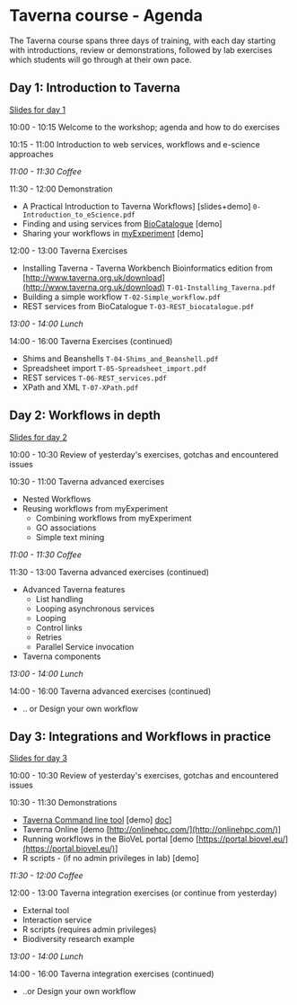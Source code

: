 # Taverna course - Agenda

The Taverna course spans three days of training, with each day starting with introductions, review or demonstrations,
followed by lab exercises which students will go through at their own pace.


## Day 1: Introduction to Taverna

[Slides for day 1](day1/)

10:00 - 10:15 Welcome to the workshop; agenda and how to do exercises

10:15 - 11:00 Introduction to web services, workflows and e-science approaches

*11:00 - 11:30 Coffee*

11:30 - 12:00 Demonstration

 *  A Practical Introduction to Taverna Workflows] [slides+demo] `0-Introduction_to_eScience.pdf`
 *  Finding and using services from [BioCatalogue](https://www.biocatalogue.org/) [demo] 
 *  Sharing your workflows in [myExperiment](http://myexperiment.org/) [demo]

12:00 - 13:00 Taverna Exercises

 * Installing Taverna - Taverna Workbench Bioinformatics edition from [http://www.taverna.org.uk/download](http://www.taverna.org.uk/download) `T-01-Installing_Taverna.pdf`
 * Building a simple workflow `T-02-Simple_workflow.pdf`
 * REST services from BioCatalogue `T-03-REST_biocatalogue.pdf`

*13:00 - 14:00 Lunch*

14:00 - 16:00 Taverna Exercises (continued)

  * Shims and Beanshells `T-04-Shims_and_Beanshell.pdf`
  * Spreadsheet import `T-05-Spreadsheet_import.pdf`
  * REST services `T-06-REST_services.pdf`
  * XPath and XML `T-07-XPath.pdf`


## Day 2: Workflows in depth

[Slides for day 2](day2/)

10:00 - 10:30 Review of yesterday's exercises, gotchas and encountered issues

10:30 - 11:00 Taverna advanced exercises

 * Nested Workflows
 * Reusing workflows from myExperiment
   * Combining workflows from myExperiment
   * GO associations
   * Simple text mining


*11:00 - 11:30 Coffee*

11:30 - 13:00 Taverna advanced exercises (continued)

* Advanced Taverna features
  * List handling
  * Looping asynchronous services
  * Looping
  * Control links
  * Retries
  * Parallel Service invocation
* Taverna components

*13:00 - 14:00 Lunch*

14:00 - 16:00 Taverna advanced exercises (continued)

  * .. or Design your own workflow


## Day 3: Integrations and Workflows in practice

[Slides for day 3](day3/)

10:00 - 10:30 Review of yesterday's exercises, gotchas and encountered issues

10:30 - 11:30 Demonstrations

 * [Taverna Command line tool](http://www.taverna.org.uk/download/command-line-tool/) [demo] [doc](http://dev.mygrid.org.uk/wiki/display/tav250/Command+Line+Tool)]
 * Taverna Online [demo [http://onlinehpc.com/](http://onlinehpc.com/)]
 * Running workflows in the BioVeL portal [demo [https://portal.biovel.eu/](https://portal.biovel.eu/)]
 * R scripts - (if no admin privileges in lab) [demo]

*11:30 - 12:00 Coffee*

12:00 - 13:00 Taverna integration exercises (or continue from yesterday)

 * External tool
 * Interaction service
 * R scripts (requires admin privileges)
 * Biodiversity research example

*13:00 - 14:00 Lunch*

14:00 - 16:00 Taverna integration exercises (continued)

  * ..or Design your own workflow
